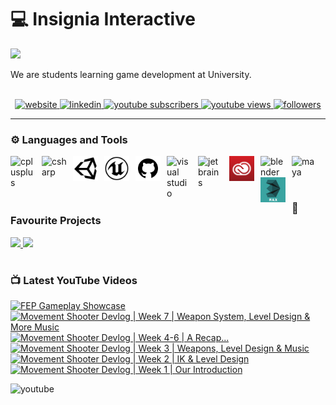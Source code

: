 <!-- Begin First Section --->
# 💻 Insignia Interactive

<img src="https://readme-typing-svg.demolab.com/?lines=Indie+Game+Studio&font=Fira&color=00868b&pause=1000&size=22">

<p align="left">
  We are students learning game development at University.
  <br>
  <br>
  <div align="center">
    <a href="http://www.insigniainteractive.co.uk/" target="_blank" rel="noreferrer">
      <img alt="website" title="View our Website" src="https://custom-icon-badges.demolab.com/badge/-Website-00868b?style=for-the-badge&logoColor=white">
    </a>
    <a href="https://www.linkedin.com/company/insignia-interactive/" target="_blank" rel="noreferrer">
      <img alt="linkedin" title="View my Linkedin" src="https://custom-icon-badges.demolab.com/badge/-Linkedin-0A66C2?style=for-the-badge&logo=linkedin&logoColor=white">
    </a>
    <a href="https://www.youtube.com/@insigniainteractive?sub_confirmation=1">
       <img alt="youtube subscribers" title="Subscribe to my YouTube channel" src="https://custom-icon-badges.demolab.com/youtube/channel/subscribers/UCixa1fTqnDgZ9RWccidLgzg?color=%23E05D44&label=SUBSCRIBE&logo=video&logoColor=white&style=for-the-badge&labelColor=CE4630"/>
    </a> 
    <a href="https://www.youtube.com/@insigniainteractive">
       <img alt="youtube views" title="YouTube views" src="https://custom-icon-badges.demolab.com/youtube/channel/views/UCixa1fTqnDgZ9RWccidLgzg?color=%23E1AD0E&logo=eye&logoColor=white&style=for-the-badge&labelColor=C79600"/>
    </a> 
    <a href="https://github.com/insignia-interactive?tab=followers" target="_blank" rel="noreferrer">
      <img alt="followers" title="Follow me on Github" src="https://custom-icon-badges.demolab.com/github/followers/insignia-interactive?color=236ad3&labelColor=1155ba&style=for-the-badge&logo=person-add&label=Follow&logoColor=white">
    </a>
  </div>
</p>
<!-- End First Section --->

---

<!-- Begin Second Section --->
### ⚙️ Languages and Tools

<a href="https://isocpp.org/" target="_blank" rel="noreferrer">
  <img align="left" alt="cplusplus" width="40px" style="padding-right:10px;" src="https://cdn.jsdelivr.net/gh/devicons/devicon/icons/cplusplus/cplusplus-original.svg">
</a>
<a href="https://learn.microsoft.com/en-us/dotnet/csharp/" target="_blank" rel="noreferrer">
  <img align="left" alt="csharp" width="40px" style="padding-right:10px;" src="https://cdn.jsdelivr.net/gh/devicons/devicon/icons/csharp/csharp-original.svg">
</a>
<a href="https://unity.com/" target="_blank" rel="noreferrer">
  <img align="left" alt="unity" width="40px" style="padding-right:10px;" src="https://raw.githubusercontent.com/insignia-interactive/.github/main/profile/assets/unity.svg">
</a>
<a href="https://www.unrealengine.com/en-US" target="_blank" rel="noreferrer">
  <img align="left" alt="unrealengine" width="40px" style="padding-right:10px;" src="https://raw.githubusercontent.com/insignia-interactive/.github/main/profile/assets/unreal.svg">
</a>
<a href="https://github.com/" target="_blank" rel="noreferrer">
  <img align="left" alt="github" width="40px" style="padding-right:10px;" src="https://raw.githubusercontent.com/insignia-interactive/.github/main/profile/assets/github.svg">
</a>
<a href="https://visualstudio.microsoft.com/" target="_blank" rel="noreferrer">
  <img align="left" alt="visual studio" width="40px" style="padding-right:10px;" src="https://cdn.jsdelivr.net/gh/devicons/devicon/icons/visualstudio/visualstudio-plain.svg">
</a>
<a href="https://www.jetbrains.com/" target="_blank" rel="noreferrer">
  <img align="left" alt="jetbrains" width="40px" style="padding-right:10px;" src="https://cdn.jsdelivr.net/gh/devicons/devicon/icons/jetbrains/jetbrains-original.svg">
</a>
<a href="https://www.adobe.com/" target="_blank" rel="noreferrer">
  <img align="left" alt="adobe" width="40px" style="padding-right:10px;" src="https://raw.githubusercontent.com/insignia-interactive/.github/main/profile/assets/adobecc.svg">
</a>
<a href="https://www.blender.org/" target="_blank" rel="noreferrer">
  <img align="left" alt="blender" width="40px" style="padding-right:10px;" src="https://cdn.jsdelivr.net/gh/devicons/devicon/icons/blender/blender-original.svg">
</a>
<a href="https://www.autodesk.co.uk/products/maya/overview?term=1-YEAR&tab=subscription" target="_blank" rel="noreferrer">
  <img align="left" alt="maya" width="40px" style="padding-right:10px;" src="https://cdn.jsdelivr.net/gh/devicons/devicon/icons/maya/maya-original.svg">
</a>
<a href="https://www.autodesk.co.uk/products/3ds-max/overview?term=1-YEAR&tab=subscription" target="_blank" rel="noreferrer">
  <img align="left" alt="3dsmax" width="40px" style="padding-right:10px;" src="https://raw.githubusercontent.com/insignia-interactive/.github/main/profile/assets/3dsmax.svg">
</a>
<br>
<br>
<!-- End Second Section --->

#

<!-- Begin Third Section --->

### 📂 Favourite Projects

<a href="https://github.com/insignia-interactive/Unity-Tools" target="_blank" rel="noreferrer">
  <img width="250" src="https://github-readme-stats.vercel.app/api/pin/?username=insignia-interactive&repo=Unity-Tools&bg_color=20232A&text_color=ffffff&title_color=00868b&icon_color=00868b" />
</a>

<a href="https://github.com/insignia-interactive/Unity-Dialogue-System" target="_blank" rel="noreferrer">
  <img width="250" src="https://github-readme-stats.vercel.app/api/pin/?username=insignia-interactive&repo=Unity-Dialogue-System&bg_color=20232A&text_color=ffffff&title_color=00868b&icon_color=00868b" />
</a>

<!-- End Third Section --->

#

<!-- Begin Fourth Section --->

### 📺 Latest YouTube Videos

<!-- BEGIN YOUTUBE-CARDS -->
[![FEP Gameplay Showcase](https://ytcards.demolab.com/?id=q9r2tm8YaOY&title=FEP+Gameplay+Showcase&lang=en&timestamp=1653068497&background_color=%230d1117&title_color=%23ffffff&stats_color=%23dedede&max_title_lines=1&width=250&border_radius=5&duration=817 "FEP Gameplay Showcase")](https://www.youtube.com/watch?v=q9r2tm8YaOY)
[![Movement Shooter Devlog | Week 7 | Weapon System, Level Design & More Music](https://ytcards.demolab.com/?id=f9zFL_z1bK4&title=Movement+Shooter+Devlog+%7C+Week+7+%7C+Weapon+System%2C+Level+Design+%26+More+Music&lang=en&timestamp=1652309684&background_color=%230d1117&title_color=%23ffffff&stats_color=%23dedede&max_title_lines=1&width=250&border_radius=5&duration=202 "Movement Shooter Devlog | Week 7 | Weapon System, Level Design & More Music")](https://www.youtube.com/watch?v=f9zFL_z1bK4)
[![Movement Shooter Devlog | Week 4-6 | A Recap...](https://ytcards.demolab.com/?id=d8XduYy543A&title=Movement+Shooter+Devlog+%7C+Week+4-6+%7C+A+Recap...&lang=en&timestamp=1651608875&background_color=%230d1117&title_color=%23ffffff&stats_color=%23dedede&max_title_lines=1&width=250&border_radius=5&duration=271 "Movement Shooter Devlog | Week 4-6 | A Recap...")](https://www.youtube.com/watch?v=d8XduYy543A)
[![Movement Shooter Devlog | Week 3 | Weapons, Level Design & Music](https://ytcards.demolab.com/?id=rROA4fqdrgU&title=Movement+Shooter+Devlog+%7C+Week+3+%7C+Weapons%2C+Level+Design+%26+Music&lang=en&timestamp=1649244730&background_color=%230d1117&title_color=%23ffffff&stats_color=%23dedede&max_title_lines=1&width=250&border_radius=5&duration=224 "Movement Shooter Devlog | Week 3 | Weapons, Level Design & Music")](https://www.youtube.com/watch?v=rROA4fqdrgU)
[![Movement Shooter Devlog | Week 2 | IK & Level Design](https://ytcards.demolab.com/?id=MrQpknkydBQ&title=Movement+Shooter+Devlog+%7C+Week+2+%7C+IK+%26+Level+Design&lang=en&timestamp=1648496713&background_color=%230d1117&title_color=%23ffffff&stats_color=%23dedede&max_title_lines=1&width=250&border_radius=5&duration=265 "Movement Shooter Devlog | Week 2 | IK & Level Design")](https://www.youtube.com/watch?v=MrQpknkydBQ)
[![Movement Shooter Devlog | Week 1 | Our Introduction](https://ytcards.demolab.com/?id=3LujVx_vrEQ&title=Movement+Shooter+Devlog+%7C+Week+1+%7C+Our+Introduction&lang=en&timestamp=1647966431&background_color=%230d1117&title_color=%23ffffff&stats_color=%23dedede&max_title_lines=1&width=250&border_radius=5&duration=159 "Movement Shooter Devlog | Week 1 | Our Introduction")](https://www.youtube.com/watch?v=3LujVx_vrEQ)
<!-- END YOUTUBE-CARDS -->

<a href="http://youtube.com/@insigniainteractive" target="_blank" rel="noreferrer">
  <img align="left" alt="youtube" src="https://custom-icon-badges.demolab.com/badge/-Subscribe%20For%20More-red?style=for-the-badge&logo=video&logoColor=white">
</a>
<br>

<!-- End Fourth Section --->

